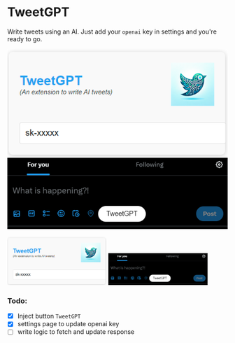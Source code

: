 # TweetGPT

Write tweets using an AI. Just add your `openai` key in settings and you're ready to go.

![Screenshot1](./src/assets/screenshot1.png) ![Screenshot2](./src/assets/screenshot2.png)

<img src="./src/assets/screenshot1.png" width="45%" /> <img src="./src/assets/screenshot2.png" width="45%" />



### Todo: 

- [x] Inject button `TweetGPT`
- [x] settings page to update openai key
- [ ] write logic to fetch and update response